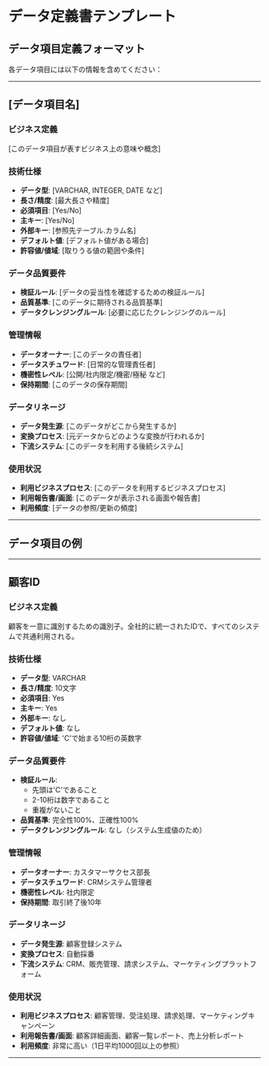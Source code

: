 # データ定義書テンプレート

## データ項目定義フォーマット

各データ項目には以下の情報を含めてください：

---

## [データ項目名]

### ビジネス定義
[このデータ項目が表すビジネス上の意味や概念]

### 技術仕様
- **データ型**: [VARCHAR, INTEGER, DATE など]
- **長さ/精度**: [最大長さや精度]
- **必須項目**: [Yes/No]
- **主キー**: [Yes/No]
- **外部キー**: [参照先テーブル.カラム名]
- **デフォルト値**: [デフォルト値がある場合]
- **許容値/値域**: [取りうる値の範囲や条件]

### データ品質要件
- **検証ルール**: [データの妥当性を確認するための検証ルール]
- **品質基準**: [このデータに期待される品質基準]
- **データクレンジングルール**: [必要に応じたクレンジングのルール]

### 管理情報
- **データオーナー**: [このデータの責任者]
- **データスチュワード**: [日常的な管理責任者]
- **機密性レベル**: [公開/社内限定/機密/極秘 など]
- **保持期間**: [このデータの保存期間]

### データリネージ
- **データ発生源**: [このデータがどこから発生するか]
- **変換プロセス**: [元データからどのような変換が行われるか]
- **下流システム**: [このデータを利用する後続システム]

### 使用状況
- **利用ビジネスプロセス**: [このデータを利用するビジネスプロセス]
- **利用報告書/画面**: [このデータが表示される画面や報告書]
- **利用頻度**: [データの参照/更新の頻度]

---

## データ項目の例

---

## 顧客ID

### ビジネス定義
顧客を一意に識別するための識別子。全社的に統一されたIDで、すべてのシステムで共通利用される。

### 技術仕様
- **データ型**: VARCHAR
- **長さ/精度**: 10文字
- **必須項目**: Yes
- **主キー**: Yes
- **外部キー**: なし
- **デフォルト値**: なし
- **許容値/値域**: 'C'で始まる10桁の英数字

### データ品質要件
- **検証ルール**: 
  - 先頭は'C'であること
  - 2-10桁は数字であること
  - 重複がないこと
- **品質基準**: 完全性100%、正確性100%
- **データクレンジングルール**: なし（システム生成値のため）

### 管理情報
- **データオーナー**: カスタマーサクセス部長
- **データスチュワード**: CRMシステム管理者
- **機密性レベル**: 社内限定
- **保持期間**: 取引終了後10年

### データリネージ
- **データ発生源**: 顧客登録システム
- **変換プロセス**: 自動採番
- **下流システム**: CRM、販売管理、請求システム、マーケティングプラットフォーム

### 使用状況
- **利用ビジネスプロセス**: 顧客管理、受注処理、請求処理、マーケティングキャンペーン
- **利用報告書/画面**: 顧客詳細画面、顧客一覧レポート、売上分析レポート
- **利用頻度**: 非常に高い（1日平均1000回以上の参照）

--- 